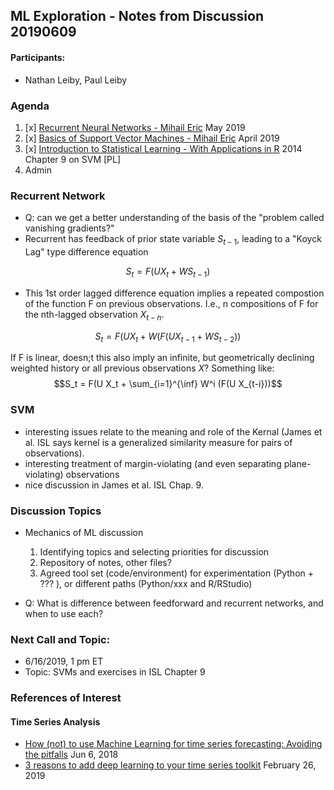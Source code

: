ML Exploration - Notes from Discussion 20190609
--------------------------

#### Participants:
- Nathan Leiby, Paul Leiby

### Agenda
1. [x] [Recurrent Neural Networks - Mihail Eric](https://www.mihaileric.com/posts/recurrent-neural-networks/) May 2019
2. [x] [Basics of Support Vector Machines - Mihail Eric](https://www.mihaileric.com/posts/support-vector-machines/) April 2019
3. [x] [Introduction to Statistical Learning - With Applications in R](http://www-bcf.usc.edu/~gareth/ISL/) 2014 Chapter 9 on SVM [PL]
4. Admin

### Recurrent Network
- Q: can we get a better understanding of the basis of the "problem called vanishing gradients?"
- Recurrent has feedback of prior state variable $S_{t-1}$, leading to a "Koyck Lag" type difference equation

$$S_t = F(U X_t + W S_{t-1})$$

- This 1st order lagged difference equation implies a repeated compostion of the function F on previous observations. I.e., n compositions of F  for the nth-lagged observation $X_{t-n}$. 

$$S_t = F(U X_t + W (F(U X_{t-1} + W S_{t-2}))$$

If F is linear, doesn;t this also imply an infinite, but geometrically declining weighted history or all previous observations *X*? Something like:
$$S_t = F(U X_t + \sum_{i=1}^{\inf} W^i (F(U X_{t-i}))$$

### SVM
- interesting issues relate to the meaning and role of the Kernal (James et al. ISL says kernel is a generalized similarity measure for pairs of observations).
- interesting treatment of margin-violating (and even separating plane-violating) observations
- nice discussion in James et al. ISL Chap. 9.

### Discussion Topics
- Mechanics of ML discussion
  1. Identifying topics and selecting priorities for discussion
  2. Repository of notes, other files?
  3. Agreed tool set (code/environment) for experimentation (Python + ??? ), or different paths (Python/xxx and R/RStudio)

- Q: What is difference between feedforward and recurrent networks, and when to use each?

### Next Call and Topic: 
- 6/16/2019, 1 pm ET
- Topic: SVMs and exercises in ISL Chapter 9

### References of Interest

#### Time Series Analysis

- [How (not) to use Machine Learning for time series forecasting: Avoiding the pitfalls](https://towardsdatascience.com/how-not-to-use-machine-learning-for-time-series-forecasting-avoiding-the-pitfalls-19f9d7adf424) Jun 6, 2018
- [3 reasons to add deep learning to your time series toolkit](https://www.oreilly.com/ideas/3-reasons-to-add-deep-learning-to-your-time-series-toolkit) February 26, 2019
